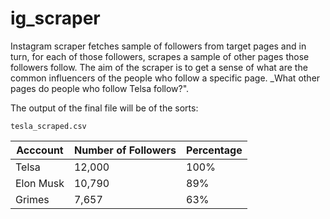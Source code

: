 # ig_scraper
Instagram scraper fetches sample of followers from target pages and in turn, for each of those followers, scrapes a sample of other pages those followers follow. The aim of the scraper is to get a sense of what are the common influencers of the people who follow a specific page. _What other pages do people who follow Telsa follow?".

The output of the final file will be of the sorts:

`tesla_scraped.csv`

| Acccount  | Number of Followers | Percentage |
| ------------- | ------------- | ------------- |
| Telsa  | 12,000  | 100%  | 
| Elon Musk  | 10,790  | 89%  | 
| Grimes  | 7,657  | 63%  | 
